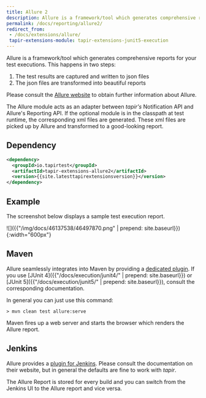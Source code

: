 ```yaml
---
title: Allure 2
description: Allure is a framework/tool which generates comprehensive reports for your test executions.
permalink: /docs/reporting/allure2/
redirect_from:
 - /docs/extensions/allure/
 tapir-extensions-module: tapir-extensions-junit5-execution
---
```


Allure is a framework/tool which generates comprehensive reports for
your test executions. This happens in two steps:

1.  The test results are captured and written to json files
2.  The json files are transformed into beautiful reports

Please consult the [Allure website](http://allure.qatools.ru/) to obtain
further information about Allure.

The Allure module acts as an adapter between <i>tapir's</i> Notification API
and Allure's Reporting API. If the optional module is in the classpath
at test runtime, the corresponding xml files are generated. These xml
files are picked up by Allure and transformed to a good-looking report.

## Dependency

``` xml
<dependency>
  <groupId>io.tapirtest</groupId>
  <artifactId>tapir-extensions-allure2</artifactId>
  <version>{{site.latesttapirextensionsversion}}</version>
</dependency>
```

## Example

The screenshot below displays a sample test execution report.

![]({{"/img/docs/46137538/46497870.png" | prepend: site.baseurl}}){:width="600px"}

## Maven

Allure seamlessly integrates into Maven by providing a [dedicated
plugin](https://github.com/allure-framework/allure-maven).
If you use [JUnit 4]({{"/docs/execution/junit4/" | prepend: site.baseurl}}) or [JUnit 5]({{"/docs/execution/junit5/" | prepend: site.baseurl}}), consult the corresponding documentation.

In general you can just use this command:

``` text
> mvn clean test allure:serve
```

Maven fires up a web server and starts the browser which renders the Allure report.

## Jenkins

Allure provides a [plugin for Jenkins](https://plugins.jenkins.io/allure-jenkins-plugin).
Please consult the documentation on their website, but in general the
defaults are fine to work with <i>tapir</i>. 

The Allure Report is stored for every build and you can switch from the
Jenkins UI to the Allure report and vice versa.
